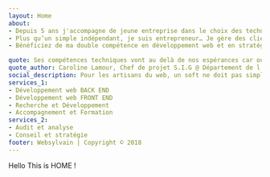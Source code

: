 ```yaml
---
layout: Home
about: 
- Depuis 5 ans j'accompagne de jeune entreprise dans le choix des technologies et dans le développement de leurs applications web. 
- Plus qu’un simple indépendant, je suis entrepreneur… Je gère des clients, une comptabilité, une communication, des achats… ce qui me permet d’être conscient des problématiques que vous pouvez rencontrer. De plus, faire appel à un freelance vous permettra de bénéficier d’une grande flexibilité, d’un regard neuf et extérieur sur votre business. 
- Bénéficiez de ma double compétence en développement web et en stratégie digitale afin d'être en relation avec quelqu'un qui comprendra réellement les enjeux de votre projet. 

quote: Ses compétences techniques vont au delà de nos espérances car outre ses acquis, il est en recherche constante de nouvelles solutions, outils, technologies….
quote_author: Caroline Lamour, Chef de projet S.I.G @ Département de l'Aude
social_description: Pour les artisans du web, un soft ne doit pas simplement être fonctionnel, il doit à la fois être bien conçu et économique (en terme d'expérience utilisateur et de développement). L'expérience, la prise de décision et le partage est inhérente à cette philosophie qu'est le "Software Craftmanship". 
services_1:
- Développement web BACK END
- Développement web FRONT END
- Recherche et Développement
- Accompagnement et Formation
services_2:
- Audit et analyse
- Conseil et stratégie
footer: Websylvain | Copyright © 2018
---
```


Hello This is HOME !